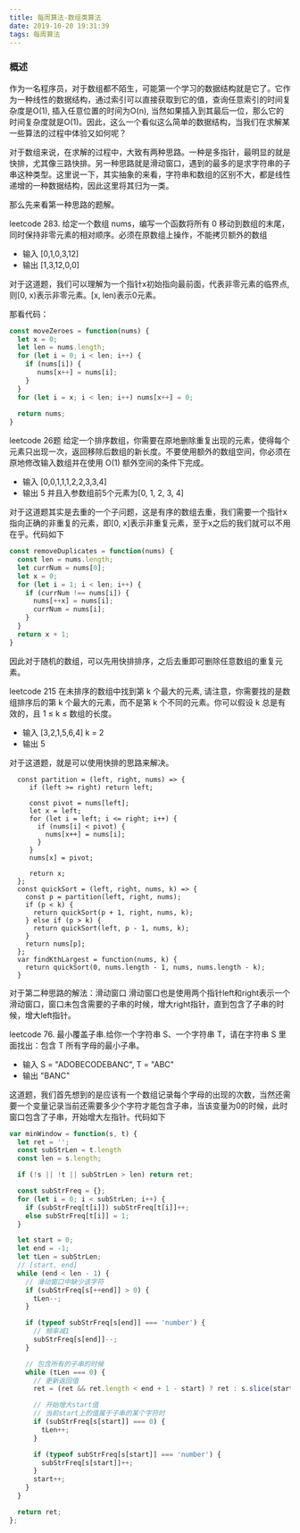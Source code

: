 ```yaml
---
title: 每周算法-数组类算法
date: 2019-10-20 19:31:39
tags: 每周算法
---
```

### 概述
作为一名程序员，对于数组都不陌生，可能第一个学习的数据结构就是它了。它作为一种线性的数据结构，通过索引可以直接获取到它的值，查询任意索引的时间复杂度是O(1), 插入任意位置的时间为O(n), 当然如果插入到其最后一位，那么它的时间复杂度就是O(1)。因此，这么一个看似这么简单的数据结构，当我们在求解某一些算法的过程中体验又如何呢？

对于数组来说，在求解的过程中，大致有两种思路。一种是多指针，最明显的就是快排，尤其像三路快排。另一种思路就是滑动窗口，遇到的最多的是求字符串的子串这种类型。这里说一下，其实抽象的来看，字符串和数组的区别不大，都是线性递增的一种数据结构，因此这里将其归为一类。


那么先来看第一种思路的题解。

leetcode 283. 给定一个数组 nums，编写一个函数将所有 0 移动到数组的末尾，同时保持非零元素的相对顺序。必须在原数组上操作，不能拷贝额外的数组
  - 输入 [0,1,0,3,12]
  - 输出 [1,3,12,0,0]

对于这道题，我们可以理解为一个指针x初始指向最前面，代表非零元素的临界点, 则[0, x)表示非零元素。[x, len)表示0元素。

那看代码：

```js
const moveZeroes = function(nums) {
  let x = 0;
  let len = nums.length;
  for (let i = 0; i < len; i++) {
    if (nums[i]) {
       nums[x++] = nums[i];
    }
  }
  for (let i = x; i < len; i++) nums[x++] = 0;
  
  return nums;
}
```

leetcode 26题 给定一个排序数组，你需要在原地删除重复出现的元素，使得每个元素只出现一次，返回移除后数组的新长度。不要使用额外的数组空间，你必须在原地修改输入数组并在使用 O(1) 额外空间的条件下完成。
  - 输入 [0,0,1,1,1,2,2,3,3,4]
  - 输出 5 并且入参数组前5个元素为[0, 1, 2, 3, 4]
  
对于这道题其实是去重的一个子问题，这是有序的数组去重，我们需要一个指针x指向正确的非重复的元素，即[0, x]表示非重复元素，至于x之后的我们就可以不用在乎。代码如下

```js
const removeDuplicates = function(nums) {
  const len = nums.length;
  let currNum = nums[0];
  let x = 0;
  for (let i = 1; i < len; i++) {
    if (currNum !== nums[i]) {
      nums[++x] = nums[i];
      currNum = nums[i];
    }
  }
  return x + 1;
}
```
因此对于随机的数组，可以先用快排排序，之后去重即可删除任意数组的重复元素。

leetcode 215 在未排序的数组中找到第 k 个最大的元素, 请注意，你需要找的是数组排序后的第 k 个最大的元素，而不是第 k 个不同的元素。你可以假设 k 总是有效的，且 1 ≤ k ≤ 数组的长度。
  - 输入 [3,2,1,5,6,4] k = 2
  - 输出 5
  
  对于这道题，就是可以使用快排的思路来解决。
  
```
  const partition = (left, right, nums) => {
     if (left >= right) return left;
     
     const pivot = nums[left];
     let x = left;
     for (let i = left; i <= right; i++) {
       if (nums[i] < pivot) {
         nums[x++] = nums[i];
       }
     }
     nums[x] = pivot;
     
     return x;
  };
  const quickSort = (left, right, nums, k) => {
    const p = partition(left, right, nums);
    if (p < k) {
      return quickSort(p + 1, right, nums, k);
    } else if (p > k) {
      return quickSort(left, p - 1, nums, k);
    }
    return nums[p];
  };
  var findKthLargest = function(nums, k) {
    return quickSort(0, nums.length - 1, nums, nums.length - k);  
  }
```

对于第二种思路的解法：滑动窗口
滑动窗口也是使用两个指针left和right表示一个滑动窗口，窗口未包含需要的子串的时候，增大right指针，直到包含了子串的时候，增大left指针。

leetcode 76. 最小覆盖子串.给你一个字符串 S、一个字符串 T，请在字符串 S 里面找出：包含 T 所有字母的最小子串。
  - 输入 S = "ADOBECODEBANC", T = "ABC"
  - 输出 "BANC"
  
这道题，我们首先想到的是应该有一个数组记录每个字母的出现的次数，当然还需要一个变量记录当前还需要多少个字符才能包含子串，当该变量为0的时候，此时窗口包含了子串，开始增大左指针。代码如下

```js
var minWindow = function(s, t) {
  let ret = '';
  const subStrLen = t.length
  const len = s.length;

  if (!s || !t || subStrLen > len) return ret;

  const subStrFreq = {};
  for (let i = 0; i < subStrLen; i++) {
    if (subStrFreq[t[i]]) subStrFreq[t[i]]++;
    else subStrFreq[t[i]] = 1;
  }

  let start = 0;
  let end = -1;
  let tLen = subStrLen;
  // [start, end]
  while (end < len - 1) {
    // 滑动窗口中缺少该字符
    if (subStrFreq[s[++end]] > 0) {
      tLen--;
    }

    if (typeof subStrFreq[s[end]] === 'number') {
      // 频率减1
      subStrFreq[s[end]]--;
    }

    // 包含所有的子串的时候
    while (tLen === 0) {
      // 更新返回值
      ret = (ret && ret.length < end + 1 - start) ? ret : s.slice(start, end + 1);

      // 开始增大start值
      // 当前start上的值属于子串的某个字符时
      if (subStrFreq[s[start]] === 0) {
        tLen++;
      }

      if (typeof subStrFreq[s[start]] === 'number') {
        subStrFreq[s[start]]++;
      }
      start++;
    }
  }

  return ret;
};
```










